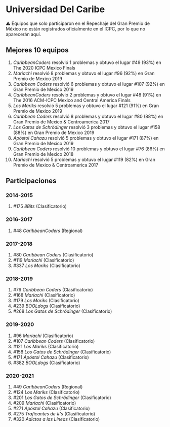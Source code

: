 # Universidad Del Caribe

:warning: Equipos que solo participaron en el Repechaje del Gran Premio de México no están registrados oficialmente en el ICPC, por lo que no aparecerán aquí.

## Mejores 10 equipos

1. _CaribbeanCoders_ resolvió 1 problemas y obtuvo el lugar #49 (93%) en The 2020 ICPC Mexico Finals
1. _Mariachi_ resolvió 8 problemas y obtuvo el lugar #96 (92%) en Gran Premio de Mexico 2019
1. _Caribbean Coders_ resolvió 6 problemas y obtuvo el lugar #107 (92%) en Gran Premio de Mexico 2019
1. _CaribbeanCoders_ resolvió 2 problemas y obtuvo el lugar #48 (91%) en The 2016 ACM-ICPC Mexico and Central America Finals
1. _Los Mariks_ resolvió 5 problemas y obtuvo el lugar #121 (91%) en Gran Premio de Mexico 2019
1. _Caribbean Coders_ resolvió 8 problemas y obtuvo el lugar #80 (88%) en Gran Premio de Mexico & Centroamerica 2017
1. _Los Gatos de Schrödinger_ resolvió 3 problemas y obtuvo el lugar #158 (88%) en Gran Premio de Mexico 2019
1. _Apóstol Cahazu_ resolvió 5 problemas y obtuvo el lugar #171 (87%) en Gran Premio de Mexico 2019
1. _Caribbean Coders_ resolvió 10 problemas y obtuvo el lugar #76 (86%) en Gran Premio de Mexico 2018
1. _Mariachi_ resolvió 5 problemas y obtuvo el lugar #119 (82%) en Gran Premio de Mexico & Centroamerica 2017

## Participaciones

### 2014-2015

1. #175 _8Bits_ (Clasificatorio)

### 2016-2017

1. #48 _CaribbeanCoders_ (Regional)

### 2017-2018

1. #80 _Caribbean Coders_ (Clasificatorio)
1. #119 _Mariachi_ (Clasificatorio)
1. #337 _Los Mariks_ (Clasificatorio)

### 2018-2019

1. #76 _Caribbean Coders_ (Clasificatorio)
1. #168 _Mariachi_ (Clasificatorio)
1. #179 _Los Mariks_ (Clasificatorio)
1. #239 _BOOLdogs_ (Clasificatorio)
1. #268 _Los Gatos de Schrödinger_ (Clasificatorio)

### 2019-2020

1. #96 _Mariachi_ (Clasificatorio)
1. #107 _Caribbean Coders_ (Clasificatorio)
1. #121 _Los Mariks_ (Clasificatorio)
1. #158 _Los Gatos de Schrödinger_ (Clasificatorio)
1. #171 _Apóstol Cahazu_ (Clasificatorio)
1. #382 _BOOLdogs_ (Clasificatorio)

### 2020-2021

1. #49 _CaribbeanCoders_ (Regional)
1. #124 _Los Mariks_ (Clasificatorio)
1. #201 _Los Gatos de Schrödinger_ (Clasificatorio)
1. #209 _Mariachi_ (Clasificatorio)
1. #271 _Apóstol Cahazu_ (Clasificatorio)
1. #275 _Traficantes de #'s_ (Clasificatorio)
1. #320 _Adictos a las Líneas_ (Clasificatorio)



